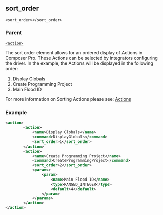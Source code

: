 ## sort\_order

`<sort_order></sort_order>`


### Parent

[`<action>`][1]


The sort order element allows for an ordered display of Actions in Composer Pro. These Actions can be selected by integrators configuring the driver. In the example, the Actions will be displayed in the following order:

1. Display Globals
2. Create Programming Project
3. Main Flood ID

For more information on Sorting Actions please see: [Actions][2]

### Example

```xml
<action>
        <action>
			<name>Display Globals</name>
			<command>DisplayGlobals</command>
			<sort_order>1</sort_order>
		</action>
		<action>
			<name>Create Programming Project</name>
			<command>CreateProgrammingProject</command>
			<sort_order>2</sort_order>
			<params>
				<param>
					<name>Main Flood ID</name>
					<type>RANGED_INTEGER</type>
					<default>4</default>
				</param>
			</params>
        </action>
</action>
```

[1]:	https://snap-one.github.io/docs-driverworks-xml/#actions-xml-action
[2]:	https://snap-one.github.io/docs-driverworks-fundamentals/#composerpro-the-interface-into-the-sdk-actions